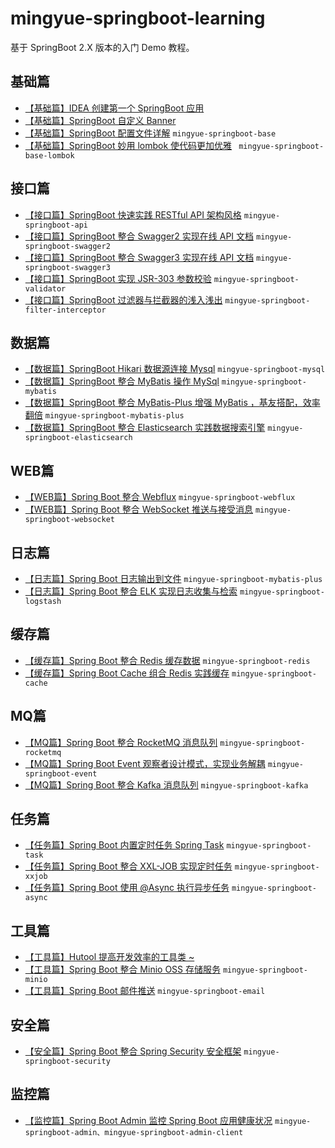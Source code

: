 # mingyue-springboot-learning

基于 SpringBoot 2.X 版本的入门 Demo 教程。

## 基础篇

- [【基础篇】IDEA 创建第一个 SpringBoot 应用](https://blog.csdn.net/csp732171109/article/details/124041923)
- [【基础篇】SpringBoot 自定义 Banner](https://blog.csdn.net/csp732171109/article/details/124092835)
- [【基础篇】SpringBoot 配置文件详解](https://blog.csdn.net/csp732171109/article/details/124101362) `mingyue-springboot-base`
- [【基础篇】SpringBoot 妙用 lombok 使代码更加优雅](https://blog.csdn.net/csp732171109/article/details/124105756) `
  mingyue-springboot-base-lombok`

## 接口篇

- [【接口篇】SpringBoot 快速实践 RESTful API 架构风格](https://blog.csdn.net/csp732171109/article/details/124134120) `mingyue-springboot-api`
- [【接口篇】SpringBoot 整合 Swagger2 实现在线 API 文档](https://blog.csdn.net/csp732171109/article/details/124180234) `mingyue-springboot-swagger2`
- [【接口篇】SpringBoot 整合 Swagger3 实现在线 API 文档](https://blog.csdn.net/csp732171109/article/details/124197693) `mingyue-springboot-swagger3`
- [【接口篇】SpringBoot 实现 JSR-303 参数校验](https://blog.csdn.net/csp732171109/article/details/124216984) `mingyue-springboot-validator`
- [【接口篇】SpringBoot 过滤器与拦截器的浅入浅出](https://blog.csdn.net/csp732171109/article/details/124249540) `mingyue-springboot-filter-interceptor`

## 数据篇

- [【数据篇】SpringBoot Hikari 数据源连接 Mysql](https://blog.csdn.net/csp732171109/article/details/124292643) `mingyue-springboot-mysql`
- [【数据篇】SpringBoot 整合 MyBatis 操作 MySql](https://blog.csdn.net/csp732171109/article/details/124299871) `mingyue-springboot-mybatis`
- [【数据篇】SpringBoot 整合 MyBatis-Plus 增强 MyBatis ，基友搭配，效率翻倍](https://blog.csdn.net/csp732171109/article/details/124301856) `mingyue-springboot-mybatis-plus`
- [【数据篇】SpringBoot 整合 Elasticsearch 实践数据搜索引擎](https://blog.csdn.net/csp732171109/article/details/124432365) `mingyue-springboot-elasticsearch`

## WEB篇

- [【WEB篇】Spring Boot 整合 Webflux](https://blog.csdn.net/csp732171109/article/details/124322939) `mingyue-springboot-webflux`
- [【WEB篇】Spring Boot 整合 WebSocket 推送与接受消息](https://blog.csdn.net/csp732171109/article/details/124326402) `mingyue-springboot-websocket`

## 日志篇

- [【日志篇】Spring Boot 日志输出到文件](https://blog.csdn.net/csp732171109/article/details/124303198) `mingyue-springboot-mybatis-plus`
- [【日志篇】Spring Boot 整合 ELK 实现日志收集与检索](https://blog.csdn.net/csp732171109/article/details/124437740) `mingyue-springboot-logstash`

## 缓存篇

- [【缓存篇】Spring Boot 整合 Redis 缓存数据](https://blog.csdn.net/csp732171109/article/details/124315609) `mingyue-springboot-redis`
- [【缓存篇】Spring Boot Cache 组合 Redis 实践缓存](https://blog.csdn.net/csp732171109/article/details/124320634) `mingyue-springboot-cache`

## MQ篇

- [【MQ篇】Spring Boot 整合 RocketMQ 消息队列](https://blog.csdn.net/csp732171109/article/details/124391464) `mingyue-springboot-rocketmq`
- [【MQ篇】Spring Boot Event 观察者设计模式，实现业务解耦](https://blog.csdn.net/csp732171109/article/details/124377254) `mingyue-springboot-event`
- [【MQ篇】Spring Boot 整合 Kafka 消息队列](https://blog.csdn.net/csp732171109/article/details/124491762) `mingyue-springboot-kafka`

## 任务篇

- [【任务篇】Spring Boot 内置定时任务 Spring Task](https://blog.csdn.net/csp732171109/article/details/124254146) `mingyue-springboot-task`
- [【任务篇】Spring Boot 整合 XXL-JOB 实现定时任务](https://blog.csdn.net/csp732171109/article/details/124289654) `mingyue-springboot-xxjob`
- [【任务篇】Spring Boot 使用 @Async 执行异步任务](https://blog.csdn.net/csp732171109/article/details/124261013) `mingyue-springboot-async`

## 工具篇

- [【工具篇】Hutool 提高开发效率的工具类 ~](https://blog.csdn.net/csp732171109/article/details/124110409)
- [【工具篇】Spring Boot 整合 Minio OSS 存储服务](https://blog.csdn.net/csp732171109/article/details/124404813) `mingyue-springboot-minio`
- [【工具篇】Spring Boot 邮件推送](https://blog.csdn.net/csp732171109/article/details/124443782) `mingyue-springboot-email`

## 安全篇

- [【安全篇】Spring Boot 整合 Spring Security 安全框架](https://blog.csdn.net/csp732171109/article/details/124350028) `mingyue-springboot-security`

## 监控篇

- [【监控篇】Spring Boot Admin 监控 Spring Boot 应用健康状况](https://blog.csdn.net/csp732171109/article/details/124339816) `mingyue-springboot-admin、mingyue-springboot-admin-client`




